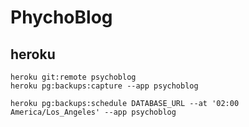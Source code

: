 # PhychoBlog

## heroku
```
heroku git:remote psychoblog
heroku pg:backups:capture --app psychoblog

heroku pg:backups:schedule DATABASE_URL --at '02:00 America/Los_Angeles' --app psychoblog

```